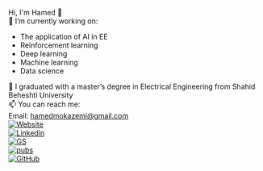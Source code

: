 Hi, I'm Hamed 👋  
🔭 I’m currently working on:
- The application of AI in EE
- Reinforcement learning
- Deep learning
- Machine learning
- Data science

🌱 I graduated with a master’s degree in Electrical Engineering from Shahid Beheshti University  
📫 You can reach me:  
Email: hamedmokazemi@gmail.com  
[![Website](https://img.shields.io/badge/site:-abouthamed.com-blue?style=flat-square)](https://abouthamed.com)  
[![Linkedin](https://img.shields.io/badge/LinkedIn-0077B5?style=flat-square&logo=LinkedIn)](https://www.linkedin.com/in/hamedmokazemi/)  
[![GS](https://img.shields.io/badge/Google%20Scholar-black?style=flat-square)](https://scholar.google.com/citations?hl=en&user=NjtgLrwAAAAJ)  
[![pubs](https://img.shields.io/badge/Publons-336699?style=flat-square)](https://publons.com/researcher/3963629/hamed-mohammad-kazemi/)  
[![GitHub](https://img.shields.io/badge/GitHub-100000?style=flat-square&logo=GitHub)](https://github.com/hamedmokazemi)  
